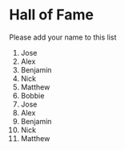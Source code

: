 # Hall of Fame
Please add your name to this list

1. Jose
2. Alex
3. Benjamin
4. Nick
5. Matthew
6. Bobbie
1. Jose
2. Alex
3. Benjamin
4. Nick
5. Matthew
